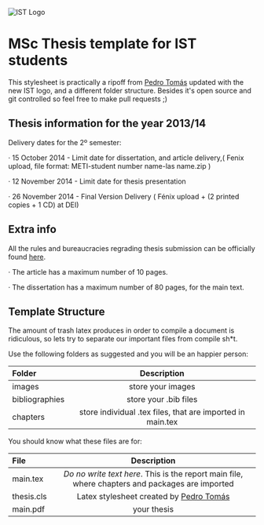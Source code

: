 ![IST Logo](http://tecnico.ulisboa.pt/img/tecnico.png)
# MSc Thesis template for IST students
This stylesheet is practically a ripoff from [Pedro Tomás](http://sips.inesc-id.pt/~pfzt/wordpress/?page_id=206) updated with the new IST logo, and a different folder structure. Besides it's open source and git controlled so feel free to make pull requests ;)

## Thesis information for the year 2013/14
 Delivery dates for the 2º semester: 

·  15 October 2014 - Limit date for dissertation, and article delivery,( Fenix upload, file format:  METI-student number name-las name.zip )

·  12 November 2014 - Limit date for thesis presentation

·  26 November 2014 - Final Version Delivery (  Fénix upload + (2 printed copies + 1 CD) at DEI)

## Extra info
 All the rules and bureaucracies regrading thesis submission can be officially found [here](http://da.tecnico.ulisboa.pt/dissertacao-de-mestrado/).

·  The article has a maximum number of 10 pages.

·  The dissertation has a maximum number of 80 pages, for the main text.

## Template Structure
The amount of trash latex produces in order to compile a document is ridiculous, so lets try to separate our important files from compile sh*t. 

Use the following folders as suggested and you will be an happier person:

| Folder  | Description  | 
|:------------- |:---------------:|
| images      | store your images |
| bibliographies    | store your .bib files       |
| chapters | store individual .tex files, that are imported in main.tex |

You should know what these files are for: 

| File  | Description  | 
|:------------- |:---------------:|
| main.tex      | _Do no write text here_. This is the report main file, where chapters and packages are imported  |
| thesis.cls    | Latex stylesheet created by [Pedro Tomás](http://sips.inesc-id.pt/~pfzt/wordpress/?page_id=206)       |
| main.pdf | your thesis |
